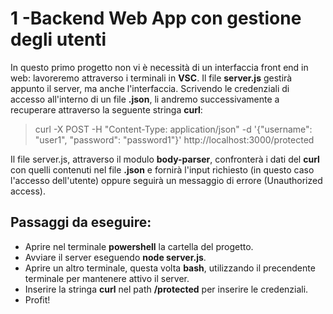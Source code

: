 # 1 -Backend Web App con gestione degli utenti

In questo primo progetto non vi è necessità di un interfaccia front end in web: lavoreremo attraverso i terminali in **VSC**.
Il file **server.js** gestirà appunto il server, ma anche l'interfaccia.
Scrivendo le credenziali di accesso all'interno di un file **.json**, li andremo successivamente a recuperare attraverso la seguente stringa **curl**:

> curl -X POST -H "Content-Type: application/json" -d '{"username": "user1", "password": "password1"}' http://localhost:3000/protected

Il file server.js, attraverso il modulo **body-parser**, confronterà i dati del **curl** con quelli contenuti nel file **.json** e fornirà l'input richiesto (in questo caso l'accesso dell'utente) oppure seguirà un messaggio di errore (Unauthorized access).

## Passaggi da eseguire:

- Aprire nel terminale **powershell** la cartella del progetto.
- Avviare il server eseguendo **node server.js**.
- Aprire un altro terminale, questa volta **bash**, utilizzando il precendente terminale per mantenere attivo il server.
- Inserire la stringa **curl** nel path **/protected** per inserire le credenziali.
- Profit!

